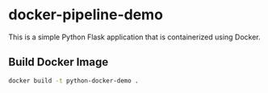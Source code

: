 # docker-pipeline-demo

This is a simple Python Flask application that is containerized using Docker.

## Build Docker Image

```bash
docker build -t python-docker-demo .

